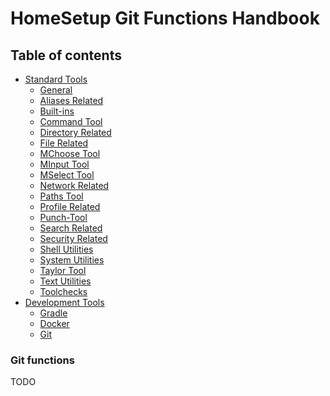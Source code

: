 # HomeSetup Git Functions Handbook

## Table of contents

<!-- toc -->
- [Standard Tools](../../functions.md#standard-tools)
  * [General](../std-tools/general.md)
  * [Aliases Related](../std-tools/aliases-related.md)
  * [Built-ins](../std-tools/built-ins.md)
  * [Command Tool](../std-tools/command-tool.md)
  * [Directory Related](../std-tools/directory-related.md)
  * [File Related](../std-tools/file-related.md)
  * [MChoose Tool](../std-tools/mchoose-tool.md)
  * [MInput Tool](../std-tools/minput-tool.md)
  * [MSelect Tool](../std-tools/mselect-tool.md)
  * [Network Related](../std-tools/network-related.md)
  * [Paths Tool](../std-tools/paths-tool.md)
  * [Profile Related](../std-tools/profile-related.md)
  * [Punch-Tool](../std-tools/punch-tool.md)
  * [Search Related](../std-tools/search-related.md)
  * [Security Related](../std-tools/security-related.md)
  * [Shell Utilities](../std-tools/shell-utilities.md)
  * [System Utilities](../std-tools/system-utilities.md)
  * [Taylor Tool](../std-tools/taylor-tool.md)
  * [Text Utilities](../std-tools/text-utilities.md)
  * [Toolchecks](../std-tools/toolchecks.md)
- [Development Tools](../../functions.md#development-tools)
  * [Gradle](gradle-tools.md)
  * [Docker](docker-tools.md)
  * [Git](git-tools.md)
<!-- tocstop -->


### Git functions

TODO
